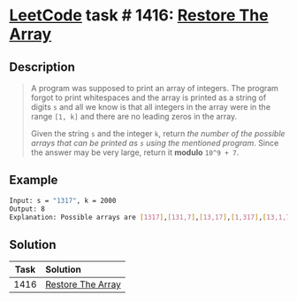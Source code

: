 # [LeetCode][leetcode] task # 1416: [Restore The Array][task]

Description
-----------

> A program was supposed to print an array of integers. The program forgot to print whitespaces
> and the array is printed as a string of digits `s` and all we know is that all integers
> in the array were in the range `[1, k]` and there are no leading zeros in the array.
> 
> Given the string `s` and the integer `k`, return _the number of the possible arrays that can be printed
> as `s` using the mentioned program_. Since the answer may be very large, return it **modulo** `10^9 + 7`.

Example
-------

```sh
Input: s = "1317", k = 2000
Output: 8
Explanation: Possible arrays are [1317],[131,7],[13,17],[1,317],[13,1,7],[1,31,7],[1,3,17],[1,3,1,7]
```

Solution
--------

| Task | Solution                      |
|:----:|:------------------------------|
| 1416 | [Restore The Array][solution] |


[leetcode]: <http://leetcode.com/>
[task]: <https://leetcode.com/problems/restore-the-array/>
[solution]: <https://github.com/wellaxis/praxis-leetcode/blob/main/src/main/java/com/witalis/praxis/leetcode/task/h15/p1416/option/Practice.java>

